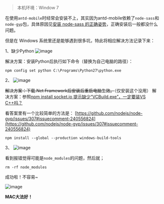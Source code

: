 > 本机环境：Window 7

在使用`antd-mobile`时经常会安装不上，其实因为antd-mobile依赖了`node-sass`和`node-gyp`包，具体原因见[安装 node-sass 的正确姿势](https://github.com/lmk123/blog/issues/28)，正确安装后一般都没什么问题。

但是在 Windows 系统里还是能够遇到很多坑，特此将相应解决方法记录下来：

1、缺少Python
![image](https://user-images.githubusercontent.com/3774016/41887612-0854ee18-7934-11e8-91a6-a3501ac23fec.png)

解决方案：安装Python后执行如下命令（替换为自己电脑的路径）：
```
npm config set python C:\Programs\Python27\python.exe
```

2、
![image](https://user-images.githubusercontent.com/3774016/41887714-7af9121e-7934-11e8-9999-747966d65886.png)

~~解决方案：下载.Net Framework后安装后重启电脑生效。~~（仅安装这个没用）
解决方案：参照[npm install socket.io 提示缺少“VCBuild.exe”，一定要装VS C++吗？](https://cnodejs.org/topic/510a98acdf9e9fcc58ee157b)

看答案里有一个比较简单的方法是：
[https://github.com/nodejs/node-gyp/issues/307#issuecomment-240556824](https://github.com/nodejs/node-gyp/issues/307#issuecomment-240556824)
```
npm install --global --production windows-build-tools
```

3、
![image](https://user-images.githubusercontent.com/3774016/41888107-572c74b4-7936-11e8-967e-e5d9be8c724d.png)

看到报错觉得可能是`node_modules`的问题，然后就；
```
rm -rf node_modules
```

成功啦！不容易~

![image](https://user-images.githubusercontent.com/3774016/41888280-3e9e45ac-7937-11e8-91d2-ecdea70abb54.png)


**MAC大法好！**
